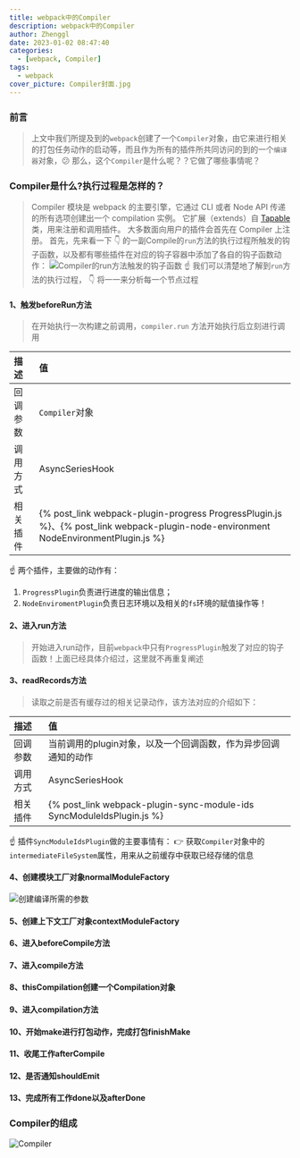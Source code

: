 ```yaml
---
title: webpack中的Compiler
description: webpack中的Compiler
author: Zhenggl
date: 2023-01-02 08:47:40
categories:
  - [webpack, Compiler]
tags:
  - webpack
cover_picture: Compiler封面.jpg
---
```


### 前言
> 上文中我们所提及到的`webpack`创建了一个`Compiler`对象，由它来进行相关的打包任务动作的启动等，而且作为所有的插件所共同访问的到的一个`编译器`对象，:confused: 那么，这个`Compiler`是什么呢？？它做了哪些事情呢？

### Compiler是什么?执行过程是怎样的？
> Compiler 模块是 webpack 的主要引擎，它通过 CLI 或者 Node API 传递的所有选项创建出一个 compilation 实例。 它扩展（extends）自 [Tapable](Tapable) 类，用来注册和调用插件。 大多数面向用户的插件会首先在 Compiler 上注册。
> 首先，先来看一下 :point_down: 的一副Compile的`run`方法的执行过程所触发的钩子函数，以及都有哪些插件在对应的钩子容器中添加了各自的钩子函数动作：
![Compiler的run方法触发的钩子函数](Compiler的run方法触发的钩子函数.png)
:point_up: 我们可以清楚地了解到`run`方法的执行过程， :point_down: 将一一来分析每一个节点过程

#### 1、触发beforeRun方法
> 在开始执行一次构建之前调用，`compiler.run` 方法开始执行后立刻进行调用

| 描述 | 值 |
|:---|:---|
| 回调参数 | `Compiler`对象 |
| 调用方式 | AsyncSeriesHook |
| 相关插件 | {% post_link webpack-plugin-progress ProgressPlugin.js %}、{% post_link webpack-plugin-node-environment NodeEnvironmentPlugin.js %} |

:point_up: 两个插件，主要做的动作有：
1. `ProgressPlugin`负责进行进度的输出信息；
2. `NodeEnviromentPlugin`负责日志环境以及相关的`fs`环境的赋值操作等！

#### 2、进入run方法
> 开始进入run动作，目前`webpack`中只有`ProgressPlugin`触发了对应的钩子函数！上面已经具体介绍过，这里就不再重复阐述

#### 3、readRecords方法
> 读取之前是否有缓存过的相关记录动作，该方法对应的介绍如下：

| 描述 | 值 |
|:---|:---|
| 回调参数 | 当前调用的plugin对象，以及一个回调函数，作为异步回调通知的动作 |
| 调用方式 | AsyncSeriesHook |
| 相关插件 | {% post_link webpack-plugin-sync-module-ids SyncModuleIdsPlugin.js %} |

:point_up: 插件`SyncModuleIdsPlugin`做的主要事情有：
:point_right: 获取`Compiler`对象中的`intermediateFileSystem`属性，用来从之前缓存中获取已经存储的信息

#### 4、创建模块工厂对象normalModuleFactory
![创建编译所需的参数](创建编译所需的参数.png)

#### 5、创建上下文工厂对象contextModuleFactory

#### 6、进入beforeCompile方法

#### 7、进入compile方法

#### 8、thisCompilation创建一个Compilation对象

#### 9、进入compilation方法

#### 10、开始make进行打包动作，完成打包finishMake

#### 11、收尾工作afterCompile

#### 12、是否通知shouldEmit

#### 13、完成所有工作done以及afterDone

### Compiler的组成
![Compiler](Compiler.png)
